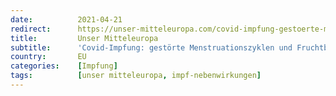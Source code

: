 ```yaml
---
date:          2021-04-21
redirect:      https://unser-mitteleuropa.com/covid-impfung-gestoerte-menstruationszyklen-und-fruchtbarkeitsprobleme/
title:         Unser Mitteleuropa
subtitle:      'Covid-Impfung: gestörte Menstruationszyklen und Fruchtbarkeitsprobleme'
country:       EU
categories:    [Impfung]
tags:          [unser mitteleuropa, impf-nebenwirkungen]
---
```

